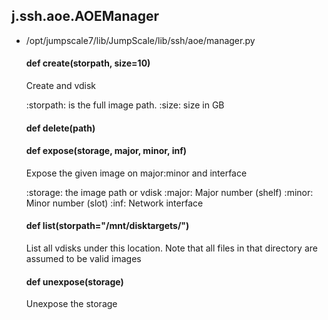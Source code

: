 ## j.ssh.aoe.AOEManager

- /opt/jumpscale7/lib/JumpScale/lib/ssh/aoe/manager.py

    #### def create(storpath, size=10) 
    
    Create and vdisk
    
    :storpath: is the full image path.
    :size: size in GB
    #### def delete(path) 
    #### def expose(storage, major, minor, inf) 
    
    Expose the given image on major:minor and interface
    
    :storage: the image path or vdisk
    :major: Major number (shelf)
    :minor: Minor number (slot)
    :inf: Network interface
    #### def list(storpath="/mnt/disktargets/") 
    
    List all vdisks under this location.
    Note that all files in that directory are assumed to be valid images
    #### def unexpose(storage) 
    
    Unexpose the storage

